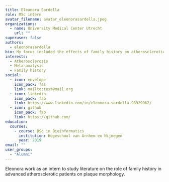 ```yaml
---
title: Eleanora Sardella
role: MSc intern
avatar_filename: avatar_eleonorasardella.jpeg
organizations:
  - name: University Medical Center Utrecht
    url: ""
superuser: false
authors:
  - eleonorasardella
bio: My focus included the effects of family history on atherosclerotic plaque morphology.
interests:
  - Atherosclerosis
  - Meta-analysis
  - Family history
social:
  - icon: envelope
    icon_pack: fas
    link: mailto:test@mail.org
  - icon: linkedin
    icon_pack: fab
    link: https://www.linkedin.com/in/eleonora-sardella-98929962/
  - icon: github
    icon_pack: fab
    link: https://github.com/
education:
  courses:
    - course: BSc in Bioinformatics
      institution: Hogeschool van Arnhem en Nijmegen
      year: 2019
email: ""
user_groups:
  - "Alumni"
---
```

Eleonora work as an intern to study literature on the role of family history in advanced atherosclerotic patients on plaque morphology.
